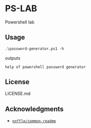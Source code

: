 # PS-LAB 

Powershell lab

## Usage

```ps
.\password-generator.ps1 -h
```

outputs

```
help of powershell password generator
```

## License

LICENSE.md

## Acknowledgments

- [`noffle/common-readme`](https://github.com/noffle/common-readme)


